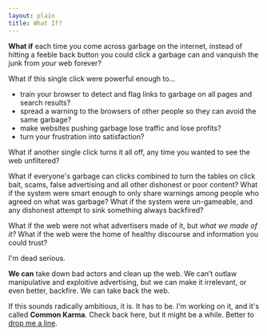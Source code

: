 ```yaml
---
layout: plain
title: What If?
---
```




**What if** each time you come across garbage on the internet, instead of hitting a feeble back button you could click a garbage can and vanquish the junk from *your* web forever?

What if this single click were powerful enough to...

- train your browser to detect and flag links to garbage on all pages and search results?
- spread a warning to the browsers of other people so they can avoid the same garbage?
- make websites pushing garbage lose traffic and lose profits?
- turn your frustration into satisfaction?

What if another single click turns it all off, any time you wanted to see the web unfiltered?  

What if everyone's garbage can clicks combined to turn the tables on click bait, scams, false advertising and all other dishonest or poor content? What if the system were smart enough to only share warnings among people who agreed on what was garbage? What if the system were un-gameable, and any dishonest attempt to sink something always backfired?    

What if the web were not what advertisers made of it, but *what we made of it?*  What if the web were the home of healthy discourse and information you could trust? 

I'm dead serious. 

**We can** take down bad actors and clean up the web. We can’t outlaw manipulative and exploitive advertising, but we can make it irrelevant, or even better, backfire. We can take back the web.

If this sounds radically ambitious, it is. It has to be. I’m working on it, and it's called **Common Karma**. Check back here, but it might be a while. Better to [drop me a line](mailto:whatif@commonkarma.org).